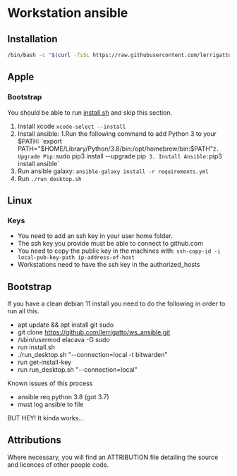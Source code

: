 # Workstation ansible

## Installation
```bash
/bin/bash -c "$(curl -fsSL https://raw.githubusercontent.com/lerrigatto/ws_ansible/switch_to_mac/install.sh)"
 ```

## Apple
### Bootstrap

You should be able to run [install.sh](install.sh) and skip this section.

1. Install xcode `xcode-select --install`
2. Install ansible:
   1.Run the following command to add Python 3 to your $PATH: `export PATH="$HOME/Library/Python/3.8/bin:/opt/homebrew/bin:$PATH"`
   2. Upgrade Pip: `sudo pip3 install --upgrade pip` 
   3. Install Ansible: `pip3 install ansible`
3. Run ansible galaxy: `ansible-galaxy install -r requirements.yml`
4. Run `./run_desktop.sh`


## Linux
### Keys
- You need to add an ssh key in your user home folder.
- The ssh key you provide must be able to connect to github.com
- You need to copy the public key in the machines with:
  ``` ssh-copy-id -i local-pub-key-path ip-address-of-host ```
- Workstations need to have the ssh key in the authorized_hosts

## Bootstrap
If you have a clean debian 11 install you need to do the following in order to run all this.

- apt update && apt install git sudo
- git clone https://github.com/lerrigatto/ws_ansible.git
- /sbin/usermod elacava -G sudo
- run install.sh
- ./run_desktop.sh "--connection=local -t bitwarden"
- run get-install-key
- run run_desktop.sh "--connection=local"

Known issues of this process
- ansible req python 3.8 (got 3.7)
- must log ansible to file

BUT HEY! It kinda works...

## Attributions
Where necessary, you will find an ATTRIBUTION file detailing the source and licences of other people code.
